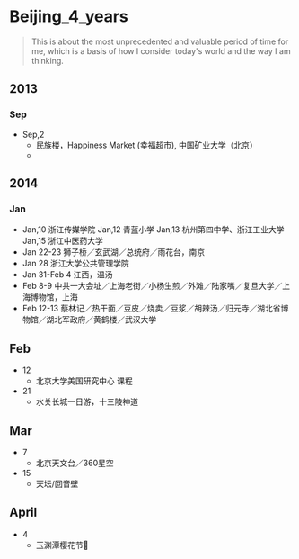 # Beijing_4_years
>This is about the most unprecedented and valuable period of time for me, which is a basis of how I consider today's world and the way I am thinking.

## 2013
### Sep
* Sep,2
  * 民族楼，Happiness Market (幸福超市), 中国矿业大学（北京）
  * 
  
## 2014
### Jan
* Jan,10 浙江传媒学院 Jan,12 青蓝小学 Jan,13 杭州第四中学、浙江工业大学 Jan,15 浙江中医药大学
* Jan 22-23 狮子桥／玄武湖／总统府／雨花台，南京
* Jan 28 浙江大学公共管理学院
* Jan 31-Feb 4 江西，温汤
* Feb 8-9 中共一大会址／上海老街／小杨生煎／外滩／陆家嘴／复旦大学／上海博物馆，上海
* Feb 12-13 蔡林记／热干面／豆皮／烧卖／豆浆／胡辣汤／归元寺／湖北省博物馆／湖北军政府／黄鹤楼／武汉大学

## Feb
* 12
   * 北京大学美国研究中心 课程
* 21
   * 水关长城一日游，十三陵神道

## Mar
* 7
   * 北京天文台／360星空
* 15
   * 天坛/回音壁

## April
* 4
   * 玉渊潭樱花节🌸
   

